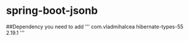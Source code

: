 # spring-boot-jsonb

##Dependency you need to add
'''
<dependency>
		<groupId>com.vladmihalcea</groupId>
		<artifactId>hibernate-types-55</artifactId>
		<version>2.19.1</version>
</dependency>
'''
